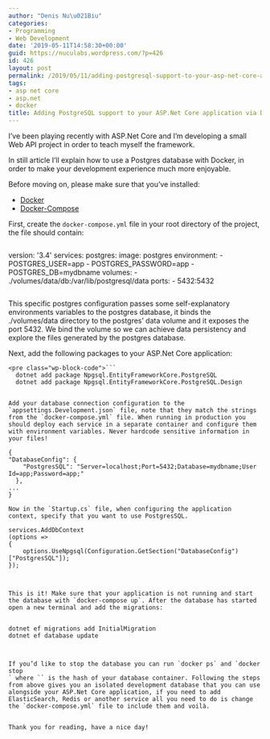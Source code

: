 ```yaml
---
author: "Denis Nu\u021Biu"
categories:
- Programming
- Web Development
date: '2019-05-11T14:58:30+00:00'
guid: https://nuculabs.wordpress.com/?p=426
id: 426
layout: post
permalink: /2019/05/11/adding-postgresql-support-to-your-asp-net-core-application-via-docker/
tags:
- asp net core
- asp.net
- docker
title: Adding PostgreSQL support to your ASP.Net Core application via Docker
---
```

I’ve been playing recently with ASP.Net Core and I’m developing a small Web API project in order to teach myself the framework.


In still article I’ll explain how to use a Postgres database with Docker, in order to make your development experience much more enjoyable.


Before moving on, please make sure that you’ve installed:


- [Docker](https://www.docker.com/get-started)
- [Docker-Compose](https://docs.docker.com/compose/install/)


First, create the `docker-compose.yml` file in your root directory of the project, the file should contain:


```
```


version: '3.4'
services:
  postgres:
    image: postgres
    environment:
      - POSTGRES_USER=app
      - POSTGRES_PASSWORD=app
      - POSTGRES_DB=mydbname
    volumes:
      - ./volumes/data/db:/var/lib/postgresql/data
    ports:
       - 5432:5432
```
```
This specific postgres configuration passes some self-explanatory environments variables to the postgres database, it binds the ./volumes/data directory to the postgres’ data volume and it exposes the port 5432. We bind the volume so we can achieve data persistency and explore the files generated by the postgres database.


 Next, add the following packages to your ASP.Net Core application:


```
<pre class="wp-block-code">```
  dotnet add package Npgsql.EntityFrameworkCore.PostgreSQL
  dotnet add package Npgsql.EntityFrameworkCore.PostgreSQL.Design
```
```

Add your database connection configuration to the `appsettings.Development.json` file, note that they match the strings from the `docker-compose.yml` file. When running in production you should deploy each service in a separate container and configure them with environment variables. Never hardcode sensitive information in your files!

```
```
{
"DatabaseConfig": {
    "PostgresSQL": "Server=localhost;Port=5432;Database=mydbname;User Id=app;Password=app;"
  },
...
}
```
```
Now in the `Startup.cs` file, when configuring the application context, specify that you want to use PostgresSQL.

```
```
services.AddDbContext
(options =>
{
    options.UseNpgsql(Configuration.GetSection("DatabaseConfig")["PostgresSQL"]);
});
```
```


This is it! Make sure that your application is not running and start the database with `docker-compose up`. After the database has started open a new terminal and add the migrations:


```
```
dotnet ef migrations add InitialMigration
dotnet ef database update
```
```


If you’d like to stop the database you can run `docker ps` and `docker stop 
` where `` is the hash of your database container. Following the steps from above gives you an isolated development database that you can use alongside your ASP.Net Core application, if you need to add ElasticSearch, Redis or another service all you need to do is change the `docker-compose.yml` file to include them and voilà.


Thank you for reading, have a nice day!